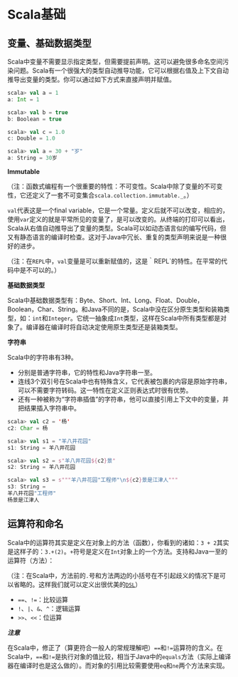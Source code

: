 # Scala基础

## 变量、基础数据类型

Scala中变量不需要显示指定类型，但需要提前声明。这可以避免很多命名空间污染问题。Scala有一个很强大的类型自动推导功能，它可以根据右值及上下文自动推导出变量的类型。你可以通过如下方式来直接声明并赋值。

```scala
scala> val a = 1
a: Int = 1

scala> val b = true
b: Boolean = true

scala> val c = 1.0
c: Double = 1.0

scala> val a = 30 + "岁"
a: String = 30岁
```

**Immutable**

（注：函数式编程有一个很重要的特性：不可变性。Scala中除了变量的不可变性，它还定义了一套不可变集合`scala.collection.immutable._`。）

`val`代表这是一个final variable，它是一个常量。定义后就不可以改变，相应的，使用`var`定义的就是平常所见的变量了，是可以改变的。从终端的打印可以看出，Scala从右值自动推导出了变量的类型。Scala可以如动态语言似的编写代码，但又有静态语言的编译时检查。这对于Java中冗长、重复的类型声明来说是一种很好的进步。

（注：在`REPL`中，`val`变量是可以重新赋值的，这是｀REPL`的特性。在平常的代码中是不可以的。）

**基础数据类型**

Scala中基础数据类型有：Byte、Short、Int、Long、Float、Double，Boolean，Char、String。和Java不同的是，Scala中没在区分原生类型和装箱类型，如：`int`和`Integer`。它统一抽象成`Int`类型，这样在Scala中所有类型都是对象了。编译器在编译时将自动决定使用原生类型还是装箱类型。

**字符串**

Scala中的字符串有3种。

- 分别是普通字符串，它的特性和Java字符串一至。
- 连线3个双引号在Scala中也有特殊含义，它代表被包裹的内容是原始字符串，可以不需要字符转码。这一特性在定义正则表达式时很有优势。
- 还有一种被称为“字符串插值”的字符串，他可以直接引用上下文中的变量，并把结果插入字符串中。

```scala
scala> val c2 = '杨'
c2: Char = 杨

scala> val s1 = "羊八井花园"
s1: String = 羊八井花园

scala> val s2 = s"羊八井花园${c2}景"
s2: String = 羊八井花园

scala> val s3 = s"""羊八井花园"工程师"\n${c2}景是江津人"""
s3: String =
羊八井花园"工程师"
杨景是江津人
```

## 运算符和命名

Scala中的运算符其实是定义在对象上的方法（函数），你看到的诸如：`3 + 2`其实是这样子的：`3.+(2)`。`+`符号是定义在`Int`对象上的一个方法。支持和Java一至的运算符（方法）：

（注：在Scala中，方法前的`.`号和方法两边的小括号在不引起歧义的情况下是可以省略的。这样我们就可以定义出很优美的[`DSL`](https://en.wikipedia.org/wiki/Domain-specific_language)）

- `==`、`!=`：比较运算
- `!`、`|`、`&`、`^`：逻辑运算
- `>>`、`<<`：位运算

***注意***

在Scala中，修正了（算更符合一般人的常规理解吧）`==`和`!=`运算符的含义。在Scala中，`==`和`!=`是执行对象的值比较，相当于Java中的`equals`方法（实际上编译器在编译时也是这么做的）。而对象的引用比较需要使用`eq`和`ne`两个方法来实现。
